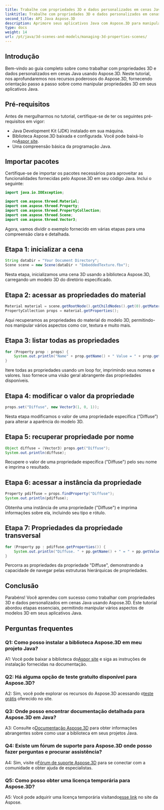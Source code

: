 ```yaml
---
title: Trabalhe com propriedades 3D e dados personalizados em cenas Java usando Aspose.3D
linktitle: Trabalhe com propriedades 3D e dados personalizados em cenas Java usando Aspose.3D
second_title: API Java Aspose.3D
description: Aprimore seus aplicativos Java com Aspose.3D para manipulação perfeita de propriedades 3D. Siga nosso tutorial para obter orientação passo a passo.
type: docs
weight: 14
url: /pt/java/3d-scenes-and-models/managing-3d-properties-scenes/
---
```

## Introdução

Bem-vindo ao guia completo sobre como trabalhar com propriedades 3D e dados personalizados em cenas Java usando Aspose.3D. Neste tutorial, nos aprofundaremos nos recursos poderosos do Aspose.3D, fornecendo orientação passo a passo sobre como manipular propriedades 3D em seus aplicativos Java.

## Pré-requisitos

Antes de mergulharmos no tutorial, certifique-se de ter os seguintes pré-requisitos em vigor:

- Java Development Kit (JDK) instalado em sua máquina.
-  Biblioteca Aspose.3D baixada e configurada. Você pode baixá-lo no[Aspor site](https://releases.aspose.com/3d/java/).
- Uma compreensão básica da programação Java.

## Importar pacotes

Certifique-se de importar os pacotes necessários para aproveitar as funcionalidades fornecidas pelo Aspose.3D em seu código Java. Inclui o seguinte:

```java
import java.io.IOException;

import com.aspose.threed.Material;
import com.aspose.threed.Property;
import com.aspose.threed.PropertyCollection;
import com.aspose.threed.Scene;
import com.aspose.threed.Vector3;
```

Agora, vamos dividir o exemplo fornecido em várias etapas para uma compreensão clara e detalhada.

## Etapa 1: inicializar a cena

```java
String dataDir = "Your Document Directory";
Scene scene = new Scene(dataDir + "EmbeddedTexture.fbx");
```

Nesta etapa, inicializamos uma cena 3D usando a biblioteca Aspose.3D, carregando um modelo 3D do diretório especificado.

## Etapa 2: acessar as propriedades do material

```java
Material material = scene.getRootNode().getChildNodes().get(0).getMaterial();
PropertyCollection props = material.getProperties();
```

Aqui recuperamos as propriedades do material do modelo 3D, permitindo-nos manipular vários aspectos como cor, textura e muito mais.

## Etapa 3: listar todas as propriedades

```java
for (Property prop : props) {
    System.out.println("Name" + prop.getName() + " Value = " + prop.getValue());
}
```

Itere todas as propriedades usando um loop for, imprimindo seus nomes e valores. Isso fornece uma visão geral abrangente das propriedades disponíveis.

## Etapa 4: modificar o valor da propriedade

```java
props.set("Diffuse", new Vector3(1, 0, 1));
```

Nesta etapa modificamos o valor de uma propriedade específica (“Diffuse”) para alterar a aparência do modelo 3D.

## Etapa 5: recuperar propriedade por nome

```java
Object diffuse = (Vector3) props.get("Diffuse");
System.out.println(diffuse);
```

Recupere o valor de uma propriedade específica ("Diffuse") pelo seu nome e imprima o resultado.

## Etapa 6: acessar a instância da propriedade

```java
Property pdiffuse = props.findProperty("Diffuse");
System.out.println(pdiffuse);
```

Obtenha uma instância de uma propriedade ("Diffuse") e imprima informações sobre ela, incluindo seu tipo e rótulo.

## Etapa 7: Propriedades da propriedade transversal

```java
for (Property pp : pdiffuse.getProperties()) {
    System.out.println("Diffuse. " + pp.getName() + " = " + pp.getValue());
}
```

Percorra as propriedades da propriedade "Diffuse", demonstrando a capacidade de navegar pelas estruturas hierárquicas de propriedades.

## Conclusão

Parabéns! Você aprendeu com sucesso como trabalhar com propriedades 3D e dados personalizados em cenas Java usando Aspose.3D. Este tutorial abordou etapas essenciais, permitindo manipular vários aspectos de modelos 3D em seus aplicativos Java.

## Perguntas frequentes

### Q1: Como posso instalar a biblioteca Aspose.3D em meu projeto Java?

 A1: Você pode baixar a biblioteca do[Aspor site](https://releases.aspose.com/3d/java/) e siga as instruções de instalação fornecidas na documentação.

### Q2: Há alguma opção de teste gratuito disponível para Aspose.3D?

 A2: Sim, você pode explorar os recursos do Aspose.3D acessando o[teste grátis](https://releases.aspose.com/) oferecido no site.

### Q3: Onde posso encontrar documentação detalhada para Aspose.3D em Java?

 A3: Consulte o[Documentação Aspose.3D](https://reference.aspose.com/3d/java/) para obter informações abrangentes sobre como usar a biblioteca em seus projetos Java.

### Q4: Existe um fórum de suporte para Aspose.3D onde posso fazer perguntas e procurar assistência?

A4: Sim, visite o[Fórum de suporte Aspose.3D](https://forum.aspose.com/c/3d/18) para se conectar com a comunidade e obter ajuda de especialistas.

### Q5: Como posso obter uma licença temporária para Aspose.3D?

 A5: Você pode adquirir uma licença temporária visitando[esse link](https://purchase.aspose.com/temporary-license/) no site da Aspose.